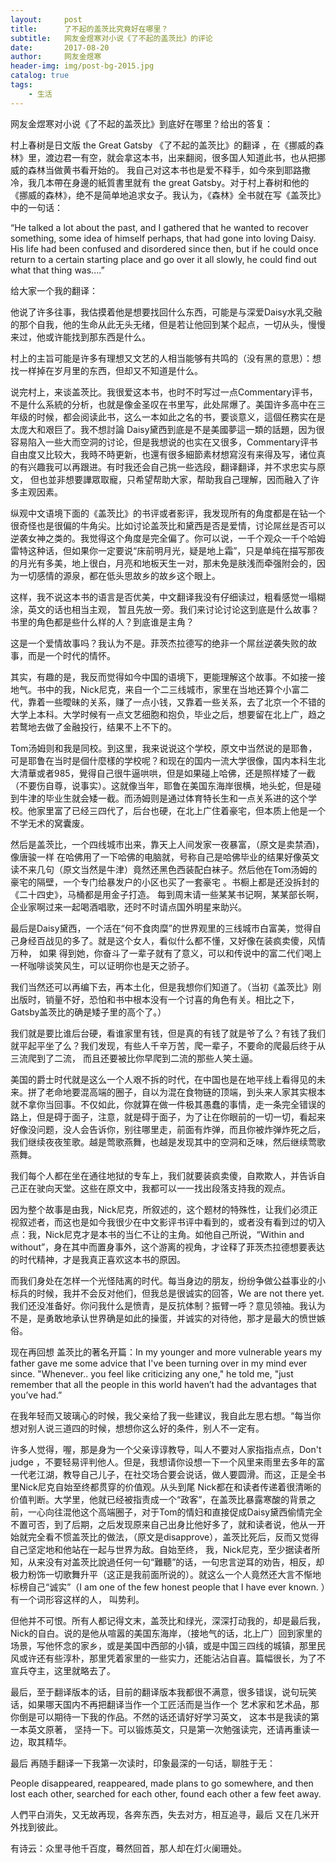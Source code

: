 ```yaml
---
layout:     post
title:      了不起的盖茨比究竟好在哪里？
subtitle:   网友金煜寒对小说《了不起的盖茨比》的评论
date:       2017-08-20
author:     网友金煜寒
header-img: img/post-bg-2015.jpg
catalog: true
tags:
    - 生活
---
```


网友金煜寒对小说《了不起的盖茨比》到底好在哪里？给出的答复：

村上春树是日文版 the Great Gatsby 《了不起的盖茨比》的翻译 ，在《挪威的森林》里，渡边君一有空，就会拿这本书，出来翻阅，很多国人知道此书，也从把挪威的森林当做黄书看开始的。 我自己对这本书也是爱不释手，如今來到耶路撒冷，我几本帶在身邊的紙質書里就有 the great Gatsby。对于村上春树和他的《挪威的森林》，绝不是简单地追求女子。我认为，《森林》全书就在写《盖茨比》中的一句话：

“He talked a lot about the past, and I gathered that he wanted to recover something, some idea of himself perhaps, that had gone into loving Daisy. His life had been confused and disordered since then, but if he could once return to a certain starting place and go over it all slowly, he could find out what that thing was....”

给大家一个我的翻译：

他说了许多往事，我估摸着他是想要找回什么东西，可能是与深爱Daisy水乳交融的那个自我，他的生命从此无头无绪，但是若让他回到某个起点，一切从头，慢慢来过，他或许能找到那东西是什么。

村上的主旨可能是许多有理想又文艺的人相当能够有共鸣的（没有黑的意思）：想找一样掉在岁月里的东西，但却又不知道是什么。

说完村上，来谈盖茨比。我很爱这本书，也时不时写过一点Commentary评书，不是什么系統的分析，也就是像金圣叹在书里写，此处屌爆了。美国许多高中在三年级的时候，都会阅读此书，这么一本如此之名的书，要谈意义，這個任務实在是太庞大和艰巨了。我不想討論 Daisy黛西到底是不是美國夢這一類的話題，因为很容易陷入一些大而空洞的讨论，但是我想说的也实在又很多，Commentary评书自由度又比较大，我時不時更新，也還有很多細節素材想寫沒有来得及写，诸位真的有兴趣我可以再跟进。有时我还会自己挑一些选段，翻译翻译，并不求忠实与原文， 但也並非想要譁眾取寵，只希望帮助大家，帮助我自己理解，因而融入了许多主观因素。

纵观中文语境下面的《盖茨比》的书评或者影评，我发现所有的角度都是在钻一个很奇怪也是很偏的牛角尖。比如讨论盖茨比和黛西是否是爱情，讨论屌丝是否可以逆袭女神之类的。我觉得这个角度是完全偏了。你可以说，一千个观众一千个哈姆雷特这种话，但如果你一定要说“床前明月光，疑是地上霜”，只是单纯在描写那夜的月光有多美，地上很白，月亮和地板天生一对，那未免是肤浅而牵强附会的，因为一切感情的源泉，都在低头思故乡的故乡这个眼上。

这样，我不说这本书的语言是否优美，中文翻译我没有仔细读过，粗看感觉一塌糊涂，英文的话也相当主观， 暂且先放一旁。我们来讨论讨论这到底是什么故事？书里的角色都是些什么样的人？到底谁是主角？

这是一个爱情故事吗？我认为不是。菲茨杰拉德写的绝非一个屌丝逆袭失败的故事，而是一个时代的情怀。

其实，有趣的是，我反而觉得如今中国的语境下，更能理解这个故事。不如接一接地气。书中的我，Nick尼克，来自一个二三线城市，家里在当地还算个小富二代，靠着一些曖昧的关系，赚了一点小钱，又靠着一些关系，去了北京一个不错的大学上本科。大学时候有一点文艺细胞和抱负，毕业之后，想要留在北上广，趋之若鹜地去做了金融投行，结果不上不下的。

Tom汤姆则和我是同校。到这里，我来说说这个学校，原文中当然说的是耶魯，可是耶鲁在当时是個什麼樣的学校呢？和现在的国内一流大学很像，国内本科生北大清華或者985，覺得自己很牛逼哄哄，但是如果碰上哈佛，还是照样矮了一截（不要伤自尊，说事实）。这就像当年，耶鲁在美国东海岸很横，地头蛇，但是碰到牛津的毕业生就会矮一截。而汤姆则是通过体育特长生和一点关系进的这个学校。他家里富了已经三四代了，后台也硬，在北上广住着豪宅，但本质上他是一个不学无术的窝囊废。

然后是盖茨比，一个四线城市出来，靠天上人间发家一夜暴富，（原文是卖禁酒)，像唐骏一样 在哈佛用了一下哈佛的电脑就，号称自己是哈佛毕业的结果好像英文读不来几句（原文当然是牛津）竟然还黑色西装配白袜子。然后他在Tom汤姆的豪宅的隔壁，一个专门给暴发户的小区也买了一套豪宅 。书橱上都是还没拆封的《二十四史》，马桶都是用金子打造。 每到周末请一些某某书记啊，某某部长啊，企业家啊过来一起喝酒唱歌，还时不时请点国外明星来助兴。

最后是Daisy黛西，一个活在“何不食肉糜”的世界观里的三线城市白富美，觉得自己身经百战见的多了。就是这个女人，看似什么都不懂，又好像在装疯卖傻，风情万种， 如果 得到她，你奋斗了一辈子就有了意义，可以和传说中的富二代们喝上一杯咖啡谈笑风生，可以证明你也是天之骄子。

我们当然还可以再编下去，再本土化，但是我想你们知道了。（当初《盖茨比》刚出版时，销量不好，恐怕和书中根本没有一个讨喜的角色有关。相比之下，Gatsby盖茨比的确是矮子里的高个了。）

我们就是要比谁后台硬，看谁家里有钱，但是真的有钱了就是爷了么？有钱了我们就平起平坐了么？我们发现，有些人千辛万苦，爬一辈子，不要命的爬最后终于从三流爬到了二流， 而且还要被比你早爬到二流的那些人笑土逼。

美国的爵士时代就是这么一个人艰不拆的时代，在中国也是在地平线上看得见的未来。拼了老命地要混高端的圈子，自以为混在食物链的顶端，到头来人家其实根本就不拿你当回事。不仅如此，你就算在做一件极其愚蠢的事情，走一条完全错误的路上，但是碍于面子，注意，就是碍于面子，为了让在你眼前的一切一切，看起来好像没问题，没人会告诉你，别往哪里走，前面有炸弹，而且你被炸弹炸死之后，我们继续夜夜笙歌。越是莺歌燕舞，也越是发现其中的空洞和乏味，然后继续莺歌燕舞。

我们每个人都在坐在通往地狱的专车上，我们就要装疯卖傻，自欺欺人，并告诉自己正在驶向天堂。这些在原文中，我都可以一一找出段落支持我的观点。

因为整个故事是由我，Nick尼克，所叙述的，这个题材的特殊性，让我们必须正视叙述者，而这也是如今我很少在中文影评书评中看到的，或者没有看到过的切入点：我，Nick尼克才是本书的当仁不让的主角。如他自己所说，“Within and without”，身在其中而置身事外，这个游离的视角，才诠释了菲茨杰拉德想要表达的时代精神，才是我真正喜欢这本书的原因。

而我们身处在怎样一个光怪陆离的时代。每当身边的朋友，纷纷争做公益事业的小标兵的时候，我并不会反对他们，但我总是很诚实的回答，We are not there yet. 我们还没准备好。你问我什么是愤青，是反抗体制？振臂一呼？意见领袖。我认为不是，是勇敢地承认世界确是如此的操蛋，并诚实的对待他，那才是最大的愤世嫉俗。

现在再回想 盖茨比的著名开篇：In my younger and more vulnerable years my father gave me some advice that I've been turning over in my mind ever since. "Whenever.. you feel like criticizing any one," he told me, "just remember that all the people in this world haven’t had the advantages that you’ve had.”

在我年轻而又玻璃心的时候，我父亲给了我一些建议，我自此左思右想。“每当你想对别人说三道四的时候，想想你这么好的条件，别人不一定有。

许多人觉得，喔，那是身为一个父亲谆谆教导，叫人不要对人家指指点点，Don't judge ，不要轻易评判他人。但是，我想请你设想一下一个风里来雨里去多年的富一代老江湖，教导自己儿子，在社交场合要会说话，做人要圆滑。而这，正是全书里Nick尼克自始至终都贯穿的价值观。从头到尾 Nick都在和读者传递着很清晰的价值判断。大学里，他就已经被指责成一个“政客”，在盖茨比暴露寒酸的背景之前，一心向往混他这个高端圈子，对于Tom的情妇和直接促成Daisy黛西偷情完全不置可否，到了后期，之后发现原来自己出身比他好多了，就和读者说，他从一开始就完全看不惯盖茨比的做法，（原文是disapprove），盖茨比死后，反而又觉得自己坚定地和他站在一起与世界为敌。自始至终， 我，Nick尼克，至少据读者所知，从来没有对盖茨比說過任何一句“難聽”的话，一句忠言逆耳的劝告，相反，却极力粉饰一切歌舞升平（这正是我前面所说的）。就这么一个人竟然还大言不惭地标榜自己“诚实”（I am one of the few honest people that I have ever known. ）有一个词形容这样的人， 叫势利。

但他并不可恨。所有人都记得文末，盖茨比和绿光，深深打动我的，却是最后我，Nick的自白。说的是他从喧嚣的美国东海岸，（接地气的话，北上广）回到家里的场景，写他怀念的家乡，或是美国中西部的小镇，或是中国三四线的城镇，那里民风或许还有些淳朴，那里凭着家里的一些实力，还能沾沾自喜。篇幅很长，为了不宣兵夺主，这里就略去了。

最后，至于翻译版本的话，目前的翻译版本我都很不满意，很多错误，说句玩笑话，如果哪天国内不再把翻译当作一个工匠活而是当作一个 艺术家和艺术品，那你倒是可以期待一下我的作品。不然的话还请好好学习英文， 这本书是我读的第一本英文原著， 坚持一下。可以锻炼英文，只是第一次勉强读完，还请再重读一边，取其精华。

最后 再随手翻译一下我第一次读时，印象最深的一句话，聊胜于无：

People disappeared, reappeared, made plans to go somewhere, and then lost each other, searched for each other, found each other a few feet away.

人們平白消失，又无故再现，各奔东西，失去对方，相互追寻，最后 又在几米开外找到彼此。

有诗云：众里寻他千百度，蓦然回首，那人却在灯火阑珊处。
